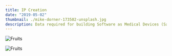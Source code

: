 ```yaml
---
title: IP Creation
date: "2019-05-02"
thumbnail: ./mike-dorner-173502-unsplash.jpg
description: Data required for building Software as Medical Devices (SaMD).
---
```


![Fruits](./mike-dorner-173503-unsplash.jpg)

<div class="kg-card kg-image-card kg-width-wide">

![Fruits](./mike-dorner-173504-unsplash.jpg)

</div>
